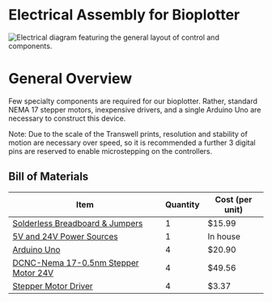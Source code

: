 # Electrical Assembly for Bioplotter

![Electrical diagram featuring the general layout of control and components.](/Bioplotting-Crypts/BioPics/finalelectricaldiagram.png)

# General Overview

Few specialty components are required for our bioplotter. Rather, standard NEMA 17 stepper motors, inexpensive drivers, and a single Arduino Uno are necessary to construct this device. 

Note: Due to the scale of the Transwell prints, resolution and stability of motion are necessary over speed, so it is recommended a further 3 digital pins are reserved to enable microstepping on the controllers.

## Bill of Materials

Item         | Quantity  |Cost (per unit)
------------ | ----------|-------------
[Solderless Breadboard & Jumpers](https://www.digikey.com/en/products/detail/twin-industries/TW-E41-102B/643113) | 1 | $15.99
[5V and 24V Power Sources]() | 1 | In house
[Arduino Uno](https://www.digikey.com/en/products/detail/arduino/A000073/3476357) | 4 | $20.90
[DCNC-Nema 17-0.5nm Stepper Motor 24V](https://www.digikey.com/en/products/detail/nmb-technologies-corporation/17PM-K858-00VS/2416995) | 4 | $49.56
[Stepper Motor Driver](https://www.digikey.com/en/products/detail/monolithic-power-systems-inc/MP6601GU-P/9817885) | 4 | $3.37

